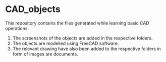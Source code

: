 # CAD_objects
This repository contains the files generated while learning basic CAD operations. 

1. The screenshots of the objects are added in the respective folders.
2. The objects are modelled using FreeCAD software.
3. The relevant drawing have also been added to the respective folders in form of images are documents.
